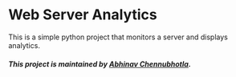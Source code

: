# Web Server Analytics

This is a simple python project that monitors a server and displays analytics.

##### This project is maintained by [Abhinav Chennubhotla](https://github.com/PhoenixFlame101).
